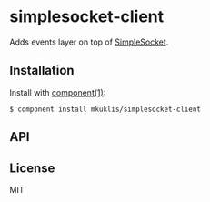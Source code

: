 
# simplesocket-client

Adds events layer on top of [SimpleSocket](http://github.com/mkuklis/simplesocket).

## Installation

  Install with [component(1)](http://component.io):

    $ component install mkuklis/simplesocket-client

## API



## License

  MIT
